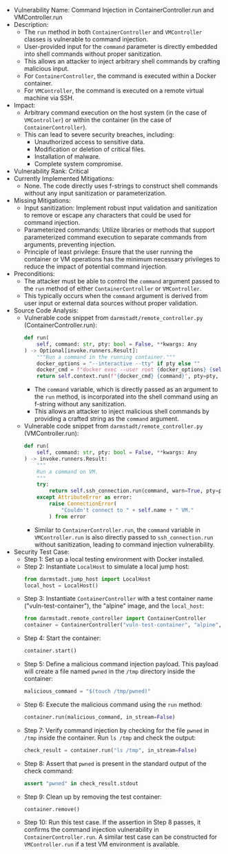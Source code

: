 - Vulnerability Name: Command Injection in ContainerController.run and VMController.run
- Description:
  - The `run` method in both `ContainerController` and `VMController` classes is vulnerable to command injection.
  - User-provided input for the `command` parameter is directly embedded into shell commands without proper sanitization.
  - This allows an attacker to inject arbitrary shell commands by crafting malicious input.
  - For `ContainerController`, the command is executed within a Docker container.
  - For `VMController`, the command is executed on a remote virtual machine via SSH.
- Impact:
  - Arbitrary command execution on the host system (in the case of `VMController`) or within the container (in the case of `ContainerController`).
  - This can lead to severe security breaches, including:
    - Unauthorized access to sensitive data.
    - Modification or deletion of critical files.
    - Installation of malware.
    - Complete system compromise.
- Vulnerability Rank: Critical
- Currently Implemented Mitigations:
  - None. The code directly uses f-strings to construct shell commands without any input sanitization or parameterization.
- Missing Mitigations:
  - Input sanitization: Implement robust input validation and sanitization to remove or escape any characters that could be used for command injection.
  - Parameterized commands: Utilize libraries or methods that support parameterized command execution to separate commands from arguments, preventing injection.
  - Principle of least privilege: Ensure that the user running the container or VM operations has the minimum necessary privileges to reduce the impact of potential command injection.
- Preconditions:
  - The attacker must be able to control the `command` argument passed to the `run` method of either `ContainerController` or `VMController`.
  - This typically occurs when the `command` argument is derived from user input or external data sources without proper validation.
- Source Code Analysis:
  - Vulnerable code snippet from `darmstadt/remote_controller.py` (ContainerController.run):
    ```python
    def run(
        self, command: str, pty: bool = False, **kwargs: Any
    ) -> Optional[invoke.runners.Result]:
        """Run a command in the running container."""
        docker_options = "--interactive --tty" if pty else ""
        docker_cmd = f"docker exec --user root {docker_options} {self.name}" # [VULNERABLE LINE] command is not sanitized
        return self.context.run(f"{docker_cmd} {command}", pty=pty, **kwargs) # [VULNERABLE LINE] command is not sanitized
    ```
    - The `command` variable, which is directly passed as an argument to the `run` method, is incorporated into the shell command using an f-string without any sanitization.
    - This allows an attacker to inject malicious shell commands by providing a crafted string as the `command` argument.
  - Vulnerable code snippet from `darmstadt/remote_controller.py` (VMController.run):
    ```python
    def run(
        self, command: str, pty: bool = False, **kwargs: Any
    ) -> invoke.runners.Result:
        """
        Run a command on VM.
        """
        try:
            return self.ssh_connection.run(command, warn=True, pty=pty, **kwargs) # [VULNERABLE LINE] command is not sanitized
        except AttributeError as error:
            raise ConnectionError(
                "Couldn't connect to " + self.name + " VM."
            ) from error
    ```
    - Similar to `ContainerController.run`, the `command` variable in `VMController.run` is also directly passed to `ssh_connection.run` without sanitization, leading to command injection vulnerability.
- Security Test Case:
  - Step 1: Set up a local testing environment with Docker installed.
  - Step 2: Instantiate `LocalHost` to simulate a local jump host:
    ```python
    from darmstadt.jump_host import LocalHost
    local_host = LocalHost()
    ```
  - Step 3: Instantiate `ContainerController` with a test container name ("vuln-test-container"), the "alpine" image, and the `local_host`:
    ```python
    from darmstadt.remote_controller import ContainerController
    container = ContainerController("vuln-test-container", "alpine", jump_host=local_host)
    ```
  - Step 4: Start the container:
    ```python
    container.start()
    ```
  - Step 5: Define a malicious command injection payload. This payload will create a file named `pwned` in the `/tmp` directory inside the container:
    ```python
    malicious_command = "$(touch /tmp/pwned)"
    ```
  - Step 6: Execute the malicious command using the `run` method:
    ```python
    container.run(malicious_command, in_stream=False)
    ```
  - Step 7: Verify command injection by checking for the file `pwned` in `/tmp` inside the container. Run `ls /tmp` and check the output:
    ```python
    check_result = container.run("ls /tmp", in_stream=False)
    ```
  - Step 8: Assert that `pwned` is present in the standard output of the check command:
    ```python
    assert "pwned" in check_result.stdout
    ```
  - Step 9: Clean up by removing the test container:
    ```python
    container.remove()
    ```
  - Step 10: Run this test case. If the assertion in Step 8 passes, it confirms the command injection vulnerability in `ContainerController.run`. A similar test case can be constructed for `VMController.run` if a test VM environment is available.